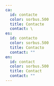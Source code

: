 ```yaml
---
ca:
  id: contacte
  color: sorbus.500
  title: Contacte
  contact: \
es:
  id: contacto
  color: sorbus.500
  title: Contacto
  contact: ""
en:
  id: contact
  color: sorbus.500
  title: Contact
  contact: ""
---
```

